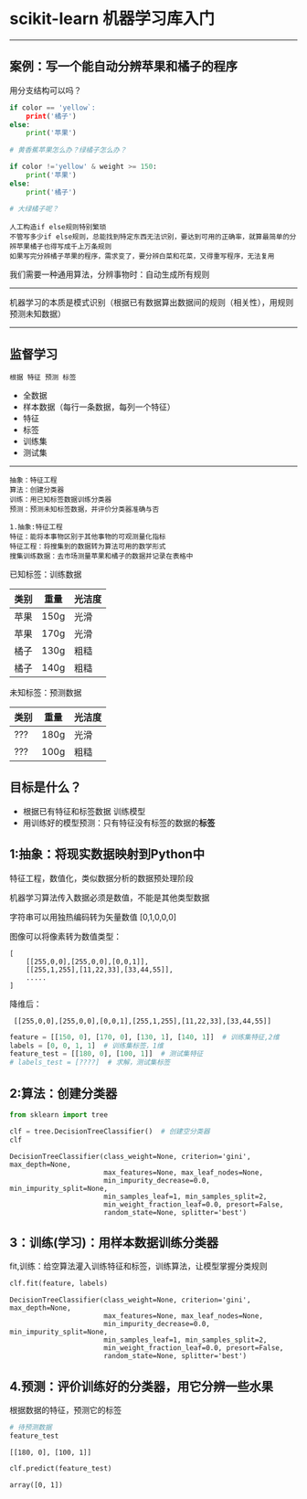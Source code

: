 
scikit-learn 机器学习库入门
===

---


案例：写一个能自动分辨苹果和橘子的程序
---

用分支结构可以吗？

```python
if color == 'yellow`:
    print('橘子')
else:
    print('苹果')
    
# 黄香蕉苹果怎么办？绿橘子怎么办？

if color !='yellow' & weight >= 150:
    print('苹果')
else:
    print('橘子')
    
# 大绿橘子呢？
```

    人工构造if else规则特别繁琐
    不管写多少if else规则，总能找到特定东西无法识别，要达到可用的正确率，就算最简单的分辨苹果橘子也得写成千上万条规则
    如果写完分辨橘子苹果的程序，需求变了，要分辨白菜和花菜，又得重写程序，无法复用
    
我们需要一种通用算法，分辨事物时：自动生成所有规则

---

机器学习的本质是模式识别（根据已有数据算出数据间的规则（相关性），用规则预测未知数据）

---

监督学习
---

    根据 特征 预测 标签

* 全数据
* 样本数据（每行一条数据，每列一个特征）
* 特征
* 标签
* 训练集
* 测试集

---

    抽象：特征工程
    算法：创建分类器
    训练：用已知标签数据训练分类器
    预测：预测未知标签数据，并评价分类器准确与否

    1.抽象:特征工程
    特征：能将本事物区别于其他事物的可观测量化指标
    特征工程：将搜集到的数据转为算法可用的数学形式
    搜集训练数据：去市场测量苹果和橘子的数据并记录在表格中

已知标签：训练数据

类别 | 重量 | 光洁度
--- | ---- | -----
苹果 | 150g | 光滑
苹果 | 170g | 光滑
橘子 | 130g | 粗糙
橘子 | 140g | 粗糙

未知标签：预测数据

类别 | 重量 | 光洁度
--- | ---- | -----
??? | 180g | 光滑
??? | 100g | 粗糙

目标是什么？
---

* 根据已有特征和标签数据 训练模型
* 用训练好的模型预测：只有特征没有标签的数据的**标签**

## 1:抽象：将现实数据映射到Python中

特征工程，数值化，类似数据分析的数据预处理阶段

机器学习算法传入数据必须是数值，不能是其他类型数据

字符串可以用独热编码转为矢量数值 [0,1,0,0,0]

图像可以将像素转为数值类型：

    [
        [[255,0,0],[255,0,0],[0,0,1]],
        [[255,1,255],[11,22,33],[33,44,55]],
        .....
    ]

降维后：

     [[255,0,0],[255,0,0],[0,0,1],[255,1,255],[11,22,33],[33,44,55]]


```python
feature = [[150, 0], [170, 0], [130, 1], [140, 1]]  # 训练集特征,2维
labels = [0, 0, 1, 1]  # 训练集标签，1维
feature_test = [[180, 0], [100, 1]]  # 测试集特征
# labels_test = [????]  # 求解，测试集标签
```

##  2:算法：创建分类器


```python
from sklearn import tree
```


```python
clf = tree.DecisionTreeClassifier()  # 创建空分类器
clf
```




    DecisionTreeClassifier(class_weight=None, criterion='gini', max_depth=None,
                           max_features=None, max_leaf_nodes=None,
                           min_impurity_decrease=0.0, min_impurity_split=None,
                           min_samples_leaf=1, min_samples_split=2,
                           min_weight_fraction_leaf=0.0, presort=False,
                           random_state=None, splitter='best')



## 3：训练(学习)：用样本数据训练分类器

fit,训练：给空算法灌入训练特征和标签，训练算法，让模型掌握分类规则


```python
clf.fit(feature, labels)
```




    DecisionTreeClassifier(class_weight=None, criterion='gini', max_depth=None,
                           max_features=None, max_leaf_nodes=None,
                           min_impurity_decrease=0.0, min_impurity_split=None,
                           min_samples_leaf=1, min_samples_split=2,
                           min_weight_fraction_leaf=0.0, presort=False,
                           random_state=None, splitter='best')



## 4.预测：评价训练好的分类器，用它分辨一些水果

根据数据的特征，预测它的标签


```python
# 待预测数据
feature_test
```




    [[180, 0], [100, 1]]




```python
clf.predict(feature_test)
```




    array([0, 1])




```python

```
